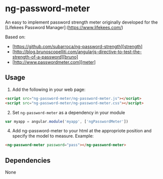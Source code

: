 # ng-password-meter
An easy to implement password strength meter originally developed for the 
[Lifekees Password Manager]:(https://www.lifekees.com/)

Based on:

*	[https://github.com/subarroca/ng-password-strength][strength]
*	[http://blog.brunoscopelliti.com/angularjs-directive-to-test-the-strength-of-a-password][bruno]
*	[http://www.passwordmeter.com][meter]

  [strength]: https://github.com/subarroca/ng-password-strength 
  [bruno]: http://blog.brunoscopelliti.com/angularjs-directive-to-test-the-strength-of-a-password
  [meter]: http://www.passwordmeter.com

## Usage
1. Add the following in your web page:

  ```html
  <script src="ng-password-meter/ng-password-meter.js"></script>
  <script src="ng-password-meter/ng-password-meter.css"></script>
  ```

2. Set `ng-password-meter` as a dependency in your module
  ```javascript
  var myapp = angular.module('myapp', ['ngPasswordMeter'])
  ```

4. Add ng-password-meter to your html at the appropriote position and specify the model to measure. Example:
  ```html
  <ng-password-meter password="pass"></ng-password-meter>
  ```

## Dependencies
None

